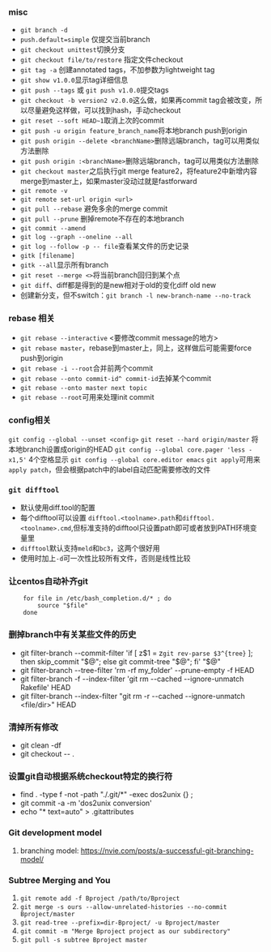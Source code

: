 ### misc
- `git branch -d`
- `push.default=simple` 仅提交当前branch
- `git checkout unittest`切换分支
- `git checkout file/to/restore` 指定文件checkout
- `git tag -a` 创建annotated tags，不加参数为lightweight tag
- `git show v1.0.0`显示tag详细信息
- `git push --tags` 或 `git push v1.0.0`提交tags
- `git checkout -b version2 v2.0.0`这么做，如果再commit tag会被改变，所以尽量避免这样做，可以找到hash，手动checkout
- `git reset --soft HEAD~1`取消上次的commit
- `git push -u origin feature_branch_name`将本地branch push到origin
- `git push origin --delete <branchName>`删除远端branch，tag可以用类似方法删除
- `git push origin :<branchName>`删除远端branch，tag可以用类似方法删除
- `git checkout master`之后执行git merge feature2，将feature2中新增内容merge到master上，如果master没动过就是fastforward
- `git remote -v`
- `git remote set-url origin <url>`
- `git pull --rebase` 避免多余的merge commit
- `git pull --prune` 删掉remote不存在的本地branch
- `git commit --amend`
- `git log --graph --oneline --all`
- `git log --follow -p -- file`查看某文件的历史记录
- `gitk [filename]`
- `gitk --all`显示所有branch
- `git reset --merge <>`将当前branch回归到某个点
- `git diff`、diff都是得到的是new相对于old的变化diff old new
- 创建新分支，但不switch：`git branch -l new-branch-name --no-track`

### rebase 相关
- `git rebase --interactive` <要修改commit message的地方>
- `git rebase master`，rebase到master上，同上，这样做后可能需要force push到origin
- `git rebase -i --root`合并前两个commit
- `git rebase --onto commit-id^ commit-id`去掉某个commit
- `git rebase --onto master next topic`
- `git rebase --root`可用来处理init commit

### config相关
`git config --global --unset <config>`
`git reset --hard origin/master` 将本地branch设置成origin的HEAD
`git config --global core.pager 'less -x1,5'` 4个空格显示
`git config --global core.editor emacs`
`git apply`可用来`apply patch`，但会根据patch中的label自动匹配需要修改的文件

### `git difftool`
- 默认使用diff.tool的配置
- 每个difftool可以设置 `difftool.<toolname>.path`和`difftool.<toolname>.cmd`,但标准支持的difftool只设置path即可或者放到PATH环境变量里
- `difftool`默认支持`meld`和`bc3`，这两个很好用
- 使用时加上`-d`可一次性比较所有文件，否则是线性比较

### 让centos自动补齐git
```
    for file in /etc/bash_completion.d/* ; do
        source "$file"
    done
```

### 删掉branch中有关某些文件的历史
- git filter-branch --commit-filter 'if [ z$1 = z`git rev-parse $3^{tree}` ]; then skip_commit "$@"; else git commit-tree "$@"; fi' "$@"
- git filter-branch --tree-filter 'rm -rf my_folder' --prune-empty -f HEAD
- git filter-branch -f --index-filter 'git rm --cached --ignore-unmatch Rakefile' HEAD
- git filter-branch --index-filter "git rm -r --cached --ignore-unmatch <file/dir>" HEAD

### 清掉所有修改
- git clean -df
- git checkout -- .

### 设置git自动根据系统checkout特定的换行符
- find . -type f -not -path "./.git/*" -exec dos2unix {} \;
- git commit -a -m 'dos2unix conversion'
- echo "* text=auto" > .gitattributes

### Git development model
1. branching model: https://nvie.com/posts/a-successful-git-branching-model/

### Subtree Merging and You
1. `git remote add -f Bproject /path/to/Bproject`
2. `git merge -s ours --allow-unrelated-histories --no-commit Bproject/master`
3. `git read-tree --prefix=dir-Bproject/ -u Bproject/master`
4. `git commit -m "Merge Bproject project as our subdirectory"`
5. `git pull -s subtree Bproject master`

